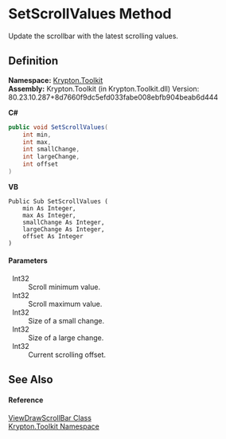 # SetScrollValues Method


Update the scrollbar with the latest scrolling values.



## Definition
**Namespace:** <a href="79d2eac2-21f4-54ff-7552-b20c33c30600.md">Krypton.Toolkit</a>  
**Assembly:** Krypton.Toolkit (in Krypton.Toolkit.dll) Version: 80.23.10.287+8d7660f9dc5efd033fabe008ebfb904beab6d444

**C#**
``` C#
public void SetScrollValues(
	int min,
	int max,
	int smallChange,
	int largeChange,
	int offset
)
```
**VB**
``` VB
Public Sub SetScrollValues ( 
	min As Integer,
	max As Integer,
	smallChange As Integer,
	largeChange As Integer,
	offset As Integer
)
```



#### Parameters
<dl><dt>  Int32</dt><dd>Scroll minimum value.</dd><dt>  Int32</dt><dd>Scroll maximum value.</dd><dt>  Int32</dt><dd>Size of a small change.</dd><dt>  Int32</dt><dd>Size of a large change.</dd><dt>  Int32</dt><dd>Current scrolling offset.</dd></dl>

## See Also


#### Reference
<a href="d2f25003-cf73-a13a-4167-5ff5de944ea5.md">ViewDrawScrollBar Class</a>  
<a href="79d2eac2-21f4-54ff-7552-b20c33c30600.md">Krypton.Toolkit Namespace</a>  
